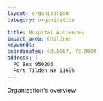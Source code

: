 ```yaml
---
layout: organization
category: organization

title: Hospital Audiences
impact_area: Children
keywords: 
coordinates: 40.5607,-73.9069
address: |
  PO Box 950205
  Fort Tilden NY 11695
---
```

Organization's overview
